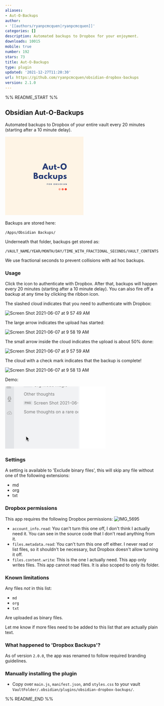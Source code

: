 ```yaml
---
aliases:
- Aut-O-Backups
author:
- '[[authors/ryanpcmcquen|ryanpcmcquen]]'
categories: []
description: Automated backups to Dropbox for your enjoyment.
downloads: 10015
mobile: true
number: 192
stars: 73
title: Aut-O-Backups
type: plugin
updated: '2021-12-27T11:20:30'
url: https://github.com/ryanpcmcquen/obsidian-dropbox-backups
version: 2.1.0
---
```


%% README_START %%

## Obsidian Aut-O-Backups

Automated backups to Dropbox of your entire vault every 20 minutes (starting after a 10 minute delay).

![Obsidian Aut-O-Backups logo](https://raw.githubusercontent.com/ryanpcmcquen/obsidian-dropbox-backups/HEAD/Aut-O-Backups_256x256.png)

Backups are stored here:

```
/Apps/Obsidian Backups/
```

Underneath that folder, backups get stored as:

```
/VAULT_NAME/YEAR/MONTH/DAY/TIME_WITH_FRACTIONAL_SECONDS/VAULT_CONTENTS
```

We use fractional seconds to prevent collisions with ad hoc backups.

### Usage

Click the icon to authenticate with Dropbox. After that, backups will happen every 20 minutes (starting after a 10 minute delay). You can also fire off a backup at any time by clicking the ribbon icon.

The slashed cloud indicates that you need to authenticate with Dropbox:

<img width="222" alt="Screen Shot 2021-06-07 at 9 57 49 AM" src="https://user-images.githubusercontent.com/772937/121060384-68e7f600-c777-11eb-98df-093799e28eca.png">

The large arrow indicates the upload has started:

<img width="353" alt="Screen Shot 2021-06-07 at 9 58 19 AM" src="https://user-images.githubusercontent.com/772937/121060390-6ab1b980-c777-11eb-8663-86d53f6ad893.png">

The small arrow inside the cloud indicates the upload is about 50% done:

<img width="362" alt="Screen Shot 2021-06-07 at 9 57 59 AM" src="https://user-images.githubusercontent.com/772937/121060385-69808c80-c777-11eb-9251-e6e2a92ddb72.png">

The cloud with a check mark indicates that the backup is complete!

<img width="351" alt="Screen Shot 2021-06-07 at 9 58 13 AM" src="https://user-images.githubusercontent.com/772937/121060387-6a192300-c777-11eb-83de-a6c71c8b71af.png">

Demo:

![Demo](https://github.com/ryanpcmcquen/obsidian-dropbox-backups/raw/master/obsidian-dropbox-backups-demo-v2.gif)

### Settings

A setting is available to 'Exclude binary files', this will skip any file without one of the following extensions:

-   md
-   org
-   txt

### Dropbox permissions

This app requires the following Dropbox permissions:
![IMG_5695](https://user-images.githubusercontent.com/772937/119743485-dbcfa380-be3e-11eb-9872-ffae4c4fa02c.png)

-   `account_info.read`: You can't turn this one off, I don't think I actually need it. You can see in the source code that I don't read anything from it.
-   `files.metadata.read`: You can't turn this one off either. I never read or list files, so it shouldn't be necessary, but Dropbox doesn't allow turning it off.
-   `files.content.write`: This is the one I actually need. This app only writes files. This app cannot read files. It is also scoped to only its folder.

### Known limitations

Any files _not_ in this list:

-   `md`
-   `org`
-   `txt`

Are uploaded as binary files.

Let me know if more files need to be added to this list that are actually plain text.

### What happened to 'Dropbox Backups'?

As of version `2.0.0`, the app was renamed to follow required branding guidelines.

### Manually installing the plugin

-   Copy over `main.js`, `manifest.json`, and `styles.css` to your vault `VaultFolder/.obsidian/plugins/obsidian-dropbox-backups/`.


%% README_END %%